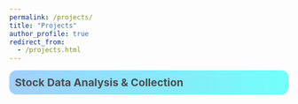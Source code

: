 ```yaml
---
permalink: /projects/
title: "Projects"
author_profile: true
redirect_from:
  - /projects.html
---
```


<div class="card">
    <details>
        <summary>Stock Data Analysis & Collection</summary>
        <p markdown="1">With the large availability of **free data** related to the stock market, it's becoming much easier for **retail investors** to have access to the information they need. However, **return on investment** on average is **lower** than it has ever been for these same individuals. This is theorized to be due to all the extra "information" that is being published. With **media** more focused on **click rates** and **retention**, the quality of information may have decreased. 
        
        My goal is to **numerically assess** the value of an **equity**, and publish the **code** base and **data** used to come to this calculation for **public** use. This may eventually be wrapped into one code **package**, however, the current focus is on **accuracy** and low **computation time**. Outside of generally producing quality predictions and collecting useful data, I also hope to develop a solid method of passing data between spreadsheets and code to utilize the strengths of both styles of research. 🚀 </p>

        <a href="https://github.com/jeremy-c-hopkins/StockData"><img src="https://github-link-card.s3.ap-northeast-1.amazonaws.com/jeremy-c-hopkins/StockData.png" width="360px"></a> 

    </details>
</div>


<style>
details {
  border-radius: 13px;
  overflow: hidden;
}

/* .card {
    text-align: center;
} */

.card a{
    display: block;
    text-align: center;
    margin: 10px auto;
}

summary {
  font-size: 1.2rem;
  font-weight: bold;
  cursor: pointer;
  padding: 10px 40px 10px 10px; /* Extra right padding for arrow */
  background-image: linear-gradient(to right,rgb(162, 207, 251),rgb(113, 255, 250));
  color: #494E52;
  /* transition: background 0.6s ease-in-out; */
  position: relative;
  list-style: none;
}

summary:hover {
    background:rgb(207, 207, 207);
}

summary::marker, summary::-webkit-details-marker {
  display: none;
}

summary::after {
  content: "";
  position: absolute;
  right: 15px;
  top: 50%;
  width: 16px;
  height: 16px;
  background: url('/images/arrow.svg') no-repeat center center;
  background-size: contain;
  transform: translateY(-50%) rotate(0deg); /* Initially pointing right */
  transition: transform 0.3s ease;
}

details[open] summary::after {
  transform: translateY(-50%) rotate(90deg); /* Pointing downward */
}

p{
    padding: 30px 30px 30px 30px;
}
</style>
